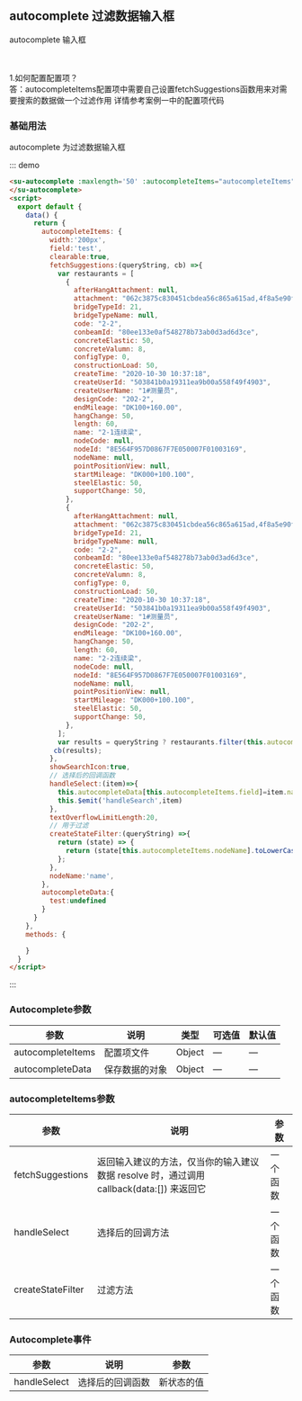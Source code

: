 ## autocomplete 过滤数据输入框
autocomplete 输入框

<br/>
<br/>
1.如何配置配置项？<br/>
答：autocompleteItems配置项中需要自己设置fetchSuggestions函数用来对需要搜索的数据做一个过滤作用 详情参考案例一中的配置项代码<br/>


### 基础用法
autocomplete 为过滤数据输入框

::: demo


```html
<su-autocomplete :maxlength='50' :autocompleteItems="autocompleteItems" :autocompleteData="autocompleteData">
</su-autocomplete>
<script>
  export default {
    data() {
      return {
        autocompleteItems: {
          width:'200px',
          field:'test',
          clearable:true,
          fetchSuggestions:(queryString, cb) =>{
            var restaurants = [
              {
                afterHangAttachment: null,
                attachment: "062c3875c830451cbdea56c865a615ad,4f8a5e90f6334dca8492b97a9a81517b,7f25e3aa797a4050943f194597cb7f05,8b72e374d70d442cb0fcc2396c2a6886",
                bridgeTypeId: 21,
                bridgeTypeName: null,
                code: "2-2",
                conbeamId: "80ee133e0af548278b73ab0d3ad6d3ce",
                concreteElastic: 50,
                concreteValumn: 8,
                configType: 0,
                constructionLoad: 50,
                createTime: "2020-10-30 10:37:18",
                createUserId: "503841b0a19311ea9b00a558f49f4903",
                createUserName: "1#测量员",
                designCode: "202-2",
                endMileage: "DK100+160.00",
                hangChange: 50,
                length: 60,
                name: "2-1连续梁",
                nodeCode: null,
                nodeId: "8E564F957D0867F7E050007F01003169",
                nodeName: null,
                pointPositionView: null,
                startMileage: "DK000+100.100",
                steelElastic: 50,
                supportChange: 50,
              },
              {
                afterHangAttachment: null,
                attachment: "062c3875c830451cbdea56c865a615ad,4f8a5e90f6334dca8492b97a9a81517b,7f25e3aa797a4050943f194597cb7f05,8b72e374d70d442cb0fcc2396c2a6886",
                bridgeTypeId: 21,
                bridgeTypeName: null,
                code: "2-2",
                conbeamId: "80ee133e0af548278b73ab0d3ad6d3ce",
                concreteElastic: 50,
                concreteValumn: 8,
                configType: 0,
                constructionLoad: 50,
                createTime: "2020-10-30 10:37:18",
                createUserId: "503841b0a19311ea9b00a558f49f4903",
                createUserName: "1#测量员",
                designCode: "202-2",
                endMileage: "DK100+160.00",
                hangChange: 50,
                length: 60,
                name: "2-2连续梁",
                nodeCode: null,
                nodeId: "8E564F957D0867F7E050007F01003169",
                nodeName: null,
                pointPositionView: null,
                startMileage: "DK000+100.100",
                steelElastic: 50,
                supportChange: 50,
              },
            ];
            var results = queryString ? restaurants.filter(this.autocompleteItems.createStateFilter(queryString)) : restaurants;
           cb(results);
          },
          showSearchIcon:true,
          // 选择后的回调函数
          handleSelect:(item)=>{
            this.autocompleteData[this.autocompleteItems.field]=item.name
            this.$emit('handleSearch',item)
          },
          textOverflowLimitLength:20,
          // 用于过滤
          createStateFilter:(queryString) =>{
            return (state) => {
              return (state[this.autocompleteItems.nodeName].toLowerCase().indexOf(queryString.toLowerCase()) === 0);
            };
          },
          nodeName:'name',
        },
        autocompleteData:{
          test:undefined
        }
      }
    },
    methods: {

    }
  }
</script>
```
:::


### Autocomplete参数

| 参数      | 说明          | 类型      | 可选值                           | 默认值  |
|---------- |-------------- |---------- |--------------------------------  |-------- |
| autocompleteItems | 配置项文件 | Object    | — | — |
| autocompleteData | 保存数据的对象 | Object    | — | — |


### autocompleteItems参数

| 参数      | 说明          | 参数      | 
|---------- |-------------- |---------- |
| fetchSuggestions    | 返回输入建议的方法，仅当你的输入建议数据 resolve 时，通过调用 callback(data:[]) 来返回它 | 一个函数    |
| handleSelect    | 选择后的回调方法 | 一个函数    |
| createStateFilter    | 过滤方法 | 一个函数    |

### Autocomplete事件

| 参数      | 说明          | 参数      | 
|---------- |-------------- |---------- |
| handleSelect    | 选择后的回调函数 | 新状态的值    |



